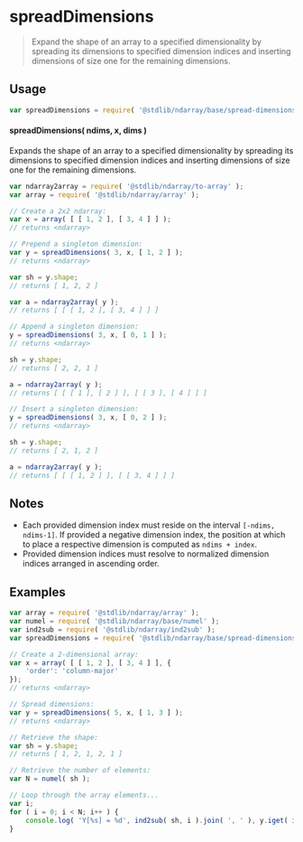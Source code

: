 <!--

@license Apache-2.0

Copyright (c) 2025 The Stdlib Authors.

Licensed under the Apache License, Version 2.0 (the "License");
you may not use this file except in compliance with the License.
You may obtain a copy of the License at

   http://www.apache.org/licenses/LICENSE-2.0

Unless required by applicable law or agreed to in writing, software
distributed under the License is distributed on an "AS IS" BASIS,
WITHOUT WARRANTIES OR CONDITIONS OF ANY KIND, either express or implied.
See the License for the specific language governing permissions and
limitations under the License.

-->

# spreadDimensions

> Expand the shape of an array to a specified dimensionality by spreading its dimensions to specified dimension indices and inserting dimensions of size one for the remaining dimensions.

<!-- Section to include introductory text. Make sure to keep an empty line after the intro `section` element and another before the `/section` close. -->

<section class="intro">

</section>

<!-- /.intro -->

<!-- Package usage documentation. -->

<section class="usage">

## Usage

```javascript
var spreadDimensions = require( '@stdlib/ndarray/base/spread-dimensions' );
```

#### spreadDimensions( ndims, x, dims )

Expands the shape of an array to a specified dimensionality by spreading its dimensions to specified dimension indices and inserting dimensions of size one for the remaining dimensions.

```javascript
var ndarray2array = require( '@stdlib/ndarray/to-array' );
var array = require( '@stdlib/ndarray/array' );

// Create a 2x2 ndarray:
var x = array( [ [ 1, 2 ], [ 3, 4 ] ] );
// returns <ndarray>

// Prepend a singleton dimension:
var y = spreadDimensions( 3, x, [ 1, 2 ] );
// returns <ndarray>

var sh = y.shape;
// returns [ 1, 2, 2 ]

var a = ndarray2array( y );
// returns [ [ [ 1, 2 ], [ 3, 4 ] ] ]

// Append a singleton dimension:
y = spreadDimensions( 3, x, [ 0, 1 ] );
// returns <ndarray>

sh = y.shape;
// returns [ 2, 2, 1 ]

a = ndarray2array( y );
// returns [ [ [ 1 ], [ 2 ] ], [ [ 3 ], [ 4 ] ] ]

// Insert a singleton dimension:
y = spreadDimensions( 3, x, [ 0, 2 ] );
// returns <ndarray>

sh = y.shape;
// returns [ 2, 1, 2 ]

a = ndarray2array( y );
// returns [ [ [ 1, 2 ] ], [ [ 3, 4 ] ] ]
```

</section>

<!-- /.usage -->

<!-- Package usage notes. Make sure to keep an empty line after the `section` element and another before the `/section` close. -->

<section class="notes">

## Notes

-   Each provided dimension index must reside on the interval `[-ndims, ndims-1]`. If provided a negative dimension index, the position at which to place a respective dimension is computed as `ndims + index`.
-   Provided dimension indices must resolve to normalized dimension indices arranged in ascending order.

</section>

<!-- /.notes -->

<!-- Package usage examples. -->

<section class="examples">

## Examples

<!-- eslint no-undef: "error" -->

```javascript
var array = require( '@stdlib/ndarray/array' );
var numel = require( '@stdlib/ndarray/base/numel' );
var ind2sub = require( '@stdlib/ndarray/ind2sub' );
var spreadDimensions = require( '@stdlib/ndarray/base/spread-dimensions' );

// Create a 2-dimensional array:
var x = array( [ [ 1, 2 ], [ 3, 4 ] ], {
    'order': 'column-major'
});
// returns <ndarray>

// Spread dimensions:
var y = spreadDimensions( 5, x, [ 1, 3 ] );
// returns <ndarray>

// Retrieve the shape:
var sh = y.shape;
// returns [ 1, 2, 1, 2, 1 ]

// Retrieve the number of elements:
var N = numel( sh );

// Loop through the array elements...
var i;
for ( i = 0; i < N; i++ ) {
    console.log( 'Y[%s] = %d', ind2sub( sh, i ).join( ', ' ), y.iget( i ) );
}
```

</section>

<!-- /.examples -->

<!-- Section to include cited references. If references are included, add a horizontal rule *before* the section. Make sure to keep an empty line after the `section` element and another before the `/section` close. -->

<section class="references">

</section>

<!-- /.references -->

<!-- Section for related `stdlib` packages. Do not manually edit this section, as it is automatically populated. -->

<section class="related">

</section>

<!-- /.related -->

<!-- Section for all links. Make sure to keep an empty line after the `section` element and another before the `/section` close. -->

<section class="links">

</section>

<!-- /.links -->
